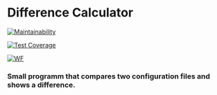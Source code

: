 # Difference Calculator

[![Maintainability](https://api.codeclimate.com/v1/badges/a99a88d28ad37a79dbf6/maintainability)](https://codeclimate.com/github/Stonek79/frontend-project-lvl2)

[![Test Coverage](https://api.codeclimate.com/v1/badges/a99a88d28ad37a79dbf6/test_coverage)](https://codeclimate.com/github/Stonek79/frontend-project-lvl2)

[![WF](https://github.com/Stonek79/frontend-project-lvl2/workflows/SecondWF/badge.svg)](https://github.com/Stonek79/frontend-project-lvl2/actions)

### Small programm that compares two configuration files and shows a difference.
